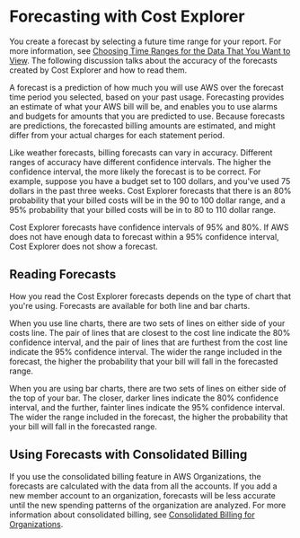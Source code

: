 # Forecasting with Cost Explorer<a name="cost-forecast"></a>

You create a forecast by selecting a future time range for your report\. For more information, see [Choosing Time Ranges for the Data That You Want to View](timerange.md)\. The following discussion talks about the accuracy of the forecasts created by Cost Explorer and how to read them\. 

A forecast is a prediction of how much you will use AWS over the forecast time period you selected, based on your past usage\. Forecasting provides an estimate of what your AWS bill will be, and enables you to use alarms and budgets for amounts that you are predicted to use\. Because forecasts are predictions, the forecasted billing amounts are estimated, and might differ from your actual charges for each statement period\. 

Like weather forecasts, billing forecasts can vary in accuracy\. Different ranges of accuracy have different confidence intervals\. The higher the confidence interval, the more likely the forecast is to be correct\. For example, suppose you have a budget set to 100 dollars, and you've used 75 dollars in the past three weeks\. Cost Explorer forecasts that there is an 80% probability that your billed costs will be in the 90 to 100 dollar range, and a 95% probability that your billed costs will be in to 80 to 110 dollar range\. 

Cost Explorer forecasts have confidence intervals of 95% and 80%\. If AWS does not have enough data to forecast within a 95% confidence interval, Cost Explorer does not show a forecast\. 

## Reading Forecasts<a name="reading-forecasts"></a>

How you read the Cost Explorer forecasts depends on the type of chart that you're using\. Forecasts are available for both line and bar charts\.

When you use line charts, there are two sets of lines on either side of your costs line\. The pair of lines that are closest to the cost line indicate the 80% confidence interval, and the pair of lines that are furthest from the cost line indicate the 95% confidence interval\. The wider the range included in the forecast, the higher the probability that your bill will fall in the forecasted range\.

When you are using bar charts, there are two sets of lines on either side of the top of your bar\. The closer, darker lines indicate the 80% confidence interval, and the further, fainter lines indicate the 95% confidence interval\. The wider the range included in the forecast, the higher the probability that your bill will fall in the forecasted range\.

## Using Forecasts with Consolidated Billing<a name="budget-consolidated"></a>

If you use the consolidated billing feature in AWS Organizations, the forecasts are calculated with the data from all the accounts\. If you add a new member account to an organization, forecasts will be less accurate until the new spending patterns of the organization are analyzed\. For more information about consolidated billing, see [Consolidated Billing for Organizations](consolidated-billing.md)\.